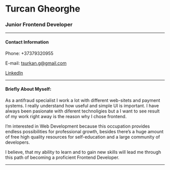 # Turcan Gheorghe
### Junior Frontend Developer

-----
#### Contact Information
Phone: +37379320955

E-mail: tsurkan.g@gmail.com

[LinkedIn](https://www.linkedin.com/feed/)

----

#### Briefly About Myself:
As a antifraud specialist I work a lot with different web-sitets and payment systems. I really understand how useful and simple  UI is important. I have always been pasionate with diferent technoligies but a I want to see result of my work right away is the reason why I chose frontend.

I’m interested in Web Development because this occupation provides endless possibilities for professional growth,
besides there’s a huge amount of free high quality resources for self-education and a large community of developers.

I believe, that my ability to learn and to gain new skills will lead me through this path of becoming a proficient Frontend Developer.

----